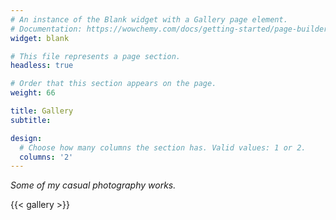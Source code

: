 ```yaml
---
# An instance of the Blank widget with a Gallery page element.
# Documentation: https://wowchemy.com/docs/getting-started/page-builder/
widget: blank

# This file represents a page section.
headless: true

# Order that this section appears on the page.
weight: 66

title: Gallery
subtitle:

design:
  # Choose how many columns the section has. Valid values: 1 or 2.
  columns: '2'
---
```


_Some of my casual photography works._

{{< gallery >}}
